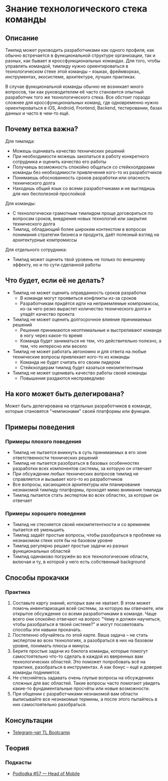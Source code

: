 # Знание технологического стека команды
## Описание
Тимлид может руководить разработчиками как одного профиля, как обычно встречается в функциональной структуре организации, так и разных, как бывает в кроссфункциональных командах. Для того, чтобы управлять командой, тимлиду нужно ориентироваться в технологическом стеке этой команды – языках, фреймворках, инструментах, экосистеме, архитектуре, лучших практиках.

В случае функциональной команды обычно не возникает много вопросов, так как руководителем её часто становится опытный разработчик того же технологического стека. Все обстоит гораздо сложнее для кроссфункциональных команд, где одновременно нужно ориентироваться в iOS, Android, Frontend, Backend, тестировании, базах данных и часто в чем-то ещё.

## Почему ветка важна?
Для тимлида:
- Можешь оценивать качество технических решений
- При необходимости можешь закопаться в работу конкретного сотрудника и оценить качество его работы
- Получаешь возможность спокойно общаться со стейкхолдерами команды без необходимости привлечения кого-то из разработчиков
- Понимаешь обоснованность сроков разработки или опасность технического долга
- Находишь общий язык со всеми разработчиками и не выглядишь для них бесполезной прослойкой

Для команды:
- С технологически грамотным тимлидом проще договориться по вопросам сроков, внедрения новых технологий или закрытия технического долга
- Тимлид, обладающий более широким контекстом в вопросах понимания стратегии бизнеса и продукта, даёт полезный взгляд на архитектурные компромиссы

Для отдельного сотрудника:
- Тимлид может оценить твой уровень не только по внешнему эффекту, но и по сути сделанной работы

## Что будет, если её не делать?
- Тимлид не может оценить оправданность сроков разработки
  - В команде могут проявиться конфликты из-за сроков
  - Разработчикам придётся идти на неприемлемые компромиссы, из-за чего резко вырастет количество технического долга и упадёт качество проекта
- Тимлид не может оценить долгосрочное влияние принимаемых решений
  - Решения принимаются неоптимальные и выстреливают команде в ногу через какое-то время
  - Команда будет заниматься не тем, что действительно полезно, а тем, что интересно или весело
- Тимлид не может работать автономно и для ответа на любые технические вопросы привлекает кого-то из команды
  - Команда не будет считать его своим лидером
  - Стейкхолдерам тимлид будет казаться некомпетентным
- Тимлид не может оценивать качество работы своей команды
  - Повышения раздаются несправедливо

## На кого может быть делегирована?
Может быть делегирована на отдельных разработчиков в команде, которые становятся "чемпионами" своей платформы или функции.

## Примеры поведения
### Примеры плохого поведения
- Тимлид не пытается вникнуть в суть принимаемых в его зоне ответственности технических решений
- Тимлид не пытается разобраться в базовых особенностях разработки всех компонентов системы, за которую он отвечает
- При обсуждении любых технических вопросов тимлид не справляется и вызывает кого-то из разработчиков
- Все вопросы, касающиеся архитектуры или планирования незнакомой тимлиду платформы, проходят мимо внимания тимлида
- Тимлид пытается стать экспертом во всех областях, за которые он отвечает

### Примеры хорошего поведения
- Тимлид не стесняется своей некомпетентности и со временем пытается её уменьшить
- Тимлид задаёт простые вопросы, чтобы разобраться в проблеме на незнакомом стеке хотя бы на базовом уровне
- Тимлид регулярно решает простые задачи из разных функциональных областей
- Тимлид одинаково погружён во все технологические области, включая и ту, в которой у него есть собственный background

## Способы прокачки
### Практика
1. Составьте карту знаний, которых вам не хватает. В этом может помочь инвентаризация всей системы, за которую вы отвечаете, или открытое обсуждение со всеми разработчиками в команде. Чаще всего они спокойно отвечают на вопрос "Чему я должен научиться, чтобы разобраться в твоей системе?" и могут посоветовать способы эти навыки прокачать.
2. Постепенно обучайтесь по этой карте. Ваша задача – не стать экспертом во всех технологиях, а разобраться в них на базовом уровне, понимать плюсы и минусы.
3. Берите простые задачи из бэклога команды, которые помогут самостоятельно что-то сделать в каждой из вверенных вам технологических областей. Это поможет попробовать всё на практике, разобраться в инструментах. А как бонус – ещё и доверие команды поднимется.
4. Не стесняйтесь задавать очень глупые вопросы на обсуждениях сложных для вас областей. Такие вопросы часто помогают увидеть какие-то фундаментальные просчёты или новые возможности.
5. При общении с разработчиками незнакомой вам области выписывайте все незнакомые термины, а после этого пытайтесь в них самостоятельно разобраться.

## Консультации
- [Telegram-чат TL Bootcamp](https://tlinks.run/tlbootcamp)

## Теория
### Подкасты
- [Podlodka #57 — Head of Mobile](https://podlodka.io/57)
